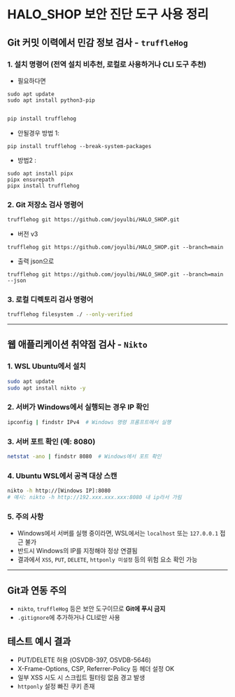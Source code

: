 
# HALO_SHOP 보안 진단 도구 사용 정리

##  Git 커밋 이력에서 민감 정보 검사 - `truffleHog`

### 1. 설치 명령어 (전역 설치 비추천, 로컬로 사용하거나 CLI 도구 추천)
- 필요하다면
```
sudo apt update
sudo apt install python3-pip
```

```bash

pip install trufflehog
```
- 안될경우 방법 1:
```
pip install trufflehog --break-system-packages
```
- 방법2 :
```
sudo apt install pipx
pipx ensurepath
pipx install trufflehog
```

### 2. Git 저장소 검사 명령어
```bash
trufflehog git https://github.com/joyulbi/HALO_SHOP.git
```

- 버전 v3
```
trufflehog git https://github.com/joyulbi/HALO_SHOP.git --branch=main
```
- 출력 json으로
```
trufflehog git https://github.com/joyulbi/HALO_SHOP.git --branch=main --json
```

### 3. 로컬 디렉토리 검사 명령어
```bash
trufflehog filesystem ./ --only-verified
```

---

##  웹 애플리케이션 취약점 검사 - `Nikto`

### 1. WSL Ubuntu에서 설치
```bash
sudo apt update
sudo apt install nikto -y
```

### 2. 서버가 Windows에서 실행되는 경우 IP 확인
```bash
ipconfig | findstr IPv4  # Windows 명령 프롬프트에서 실행
```

### 3. 서버 포트 확인 (예: 8080)
```bash
netstat -ano | findstr 8080  # Windows에서 포트 확인
```

### 4. Ubuntu WSL에서 공격 대상 스캔
```bash
nikto -h http://[Windows IP]:8080
# 예시: nikto -h http://192.xxx.xxx.xxx:8080 내 ip라서 가림
```

### 5. 주의 사항
- Windows에서 서버를 실행 중이라면, WSL에서는 `localhost` 또는 `127.0.0.1` 접근 불가
- 반드시 Windows의 IP를 지정해야 정상 연결됨
- 결과에서 `XSS`, `PUT`, `DELETE`, `httponly 미설정` 등의 위험 요소 확인 가능

---

##  Git과 연동 주의
- `nikto`, `truffleHog` 등은 보안 도구이므로 **Git에 푸시 금지**
- `.gitignore`에 추가하거나 CLI로만 사용

## 테스트 예시 결과
- PUT/DELETE 허용 (OSVDB-397, OSVDB-5646)
- X-Frame-Options, CSP, Referrer-Policy 등 헤더 설정 OK
- 일부 XSS 시도 시 스크립트 필터링 없음 경고 발생
- `httponly` 설정 빠진 쿠키 존재
